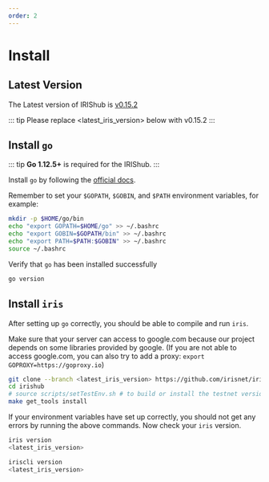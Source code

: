 ```yaml
---
order: 2
---
```


# Install

## Latest Version

The Latest version of IRIShub is [v0.15.2](https://github.com/irisnet/irishub/releases/latest)

::: tip
Please replace <latest_iris_version> below with v0.15.2
:::

## Install `go`

::: tip
**Go 1.12.5+** is required for the IRIShub.
:::

Install `go` by following the [official docs](https://golang.org/doc/install).

Remember to set your `$GOPATH`, `$GOBIN`, and `$PATH` environment variables, for example:

```bash
mkdir -p $HOME/go/bin
echo "export GOPATH=$HOME/go" >> ~/.bashrc
echo "export GOBIN=$GOPATH/bin" >> ~/.bashrc
echo "export PATH=$PATH:$GOBIN" >> ~/.bashrc
source ~/.bashrc
```

Verify that `go` has been installed successfully

```bash
go version
```

## Install `iris`

After setting up `go` correctly, you should be able to compile and run `iris`.

Make sure that your server can access to google.com because our project depends on some libraries provided by google. (If you are not able to access google.com, you can also try to add a proxy: `export GOPROXY=https://goproxy.io`)

```bash
git clone --branch <latest_iris_version> https://github.com/irisnet/irishub
cd irishub
# source scripts/setTestEnv.sh # to build or install the testnet version
make get_tools install
```

If your environment variables have set up correctly, you should not get any errors by running the above commands.
Now check your `iris` version.

```bash
iris version
<latest_iris_version>

iriscli version
<latest_iris_version>
```
